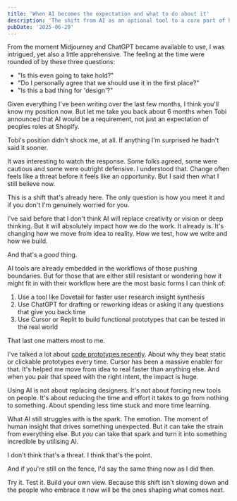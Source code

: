 ```yaml
---
title: 'When AI becomes the expectation and what to do about it'
description: 'The shift from AI as an optional tool to a core part of how we work is already here. The question is not whether to embrace it, but how to meet this transformation.'
pubDate: '2025-06-29'
---
```


From the moment Midjourney and ChatGPT became available to use, I was intrigued, yet also a little apprehensive. The feeling at the time were rounded of by these three questions:

* "Is this even going to take hold?" 
* "Do I personally agree that we should use it in the first place?" 
* "Is this a bad thing for 'design'?"

Given everything I've been writing over the last few months, I think you'll know my position now. But let me take you back about 6 months when Tobi announced that AI would be a requirement, not just an expectation of peoples roles at Shopify. 

Tobi's position didn't shock me, at all. If anything I'm surprised he hadn't said it sooner. 

It was interesting to watch the response. Some folks agreed, some were cautious and some were outright defensive. I understood that. Change often feels like a threat before it feels like an opportunity. But I said then what I still believe now.

This is a shift that's already here. The only question is how you meet it and if you don't I'm genuinely worried for you. 

I've said before that I don't think AI will replace creativity or vision or deep thinking. But it will absolutely impact how we do the work. It already is. It's changing how we move from idea to reality. How we test, how we write and how we build.

And that's a _good_ thing.

AI tools are already embedded in the workflows of those pushing boundaries. But for those that are either still resistant or wondering how it might fit in with their workflow here are the most basic forms I can think of:

1. Use a tool like Dovetail for faster user research insight synthesis
2. Use ChatGPT for drafting or reworking ideas or asking it any questions that give you back time
3. Use Cursor or Replit to build functional prototypes that can be tested in the real world

That last one matters most to me.

I've talked a lot about [code prototypes recently](/blog/why-i-believe-prototyping-in-code-beats-everything-else/). About why they beat static or clickable prototypes every time. Cursor has been a massive enabler for that. It's helped me move from idea to real faster than anything else. And when you pair that speed with the right intent, the impact is huge.

Using AI is not about replacing designers. It's not about forcing new tools on people. It's about reducing the time and effort it takes to go from nothing to something. About spending less time stuck and more time learning.

What AI still struggles with is the spark. The emotion. The moment of human insight that drives something unexpected. But it can take the strain from everything else. But _you_ can take that spark and turn it into something incredible by utilising AI.

I don't think that's a threat. I think that's the point.

And if you're still on the fence, I'd say the same thing now as I did then.

Try it. Test it. Build your own view. Because this shift isn't slowing down and the people who embrace it now will be the ones shaping what comes next. 
